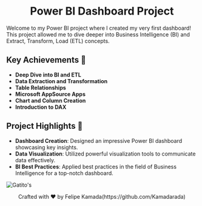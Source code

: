 <h1 align="center">Power BI Dashboard Project</h1>

Welcome to my Power BI project where I created my very first dashboard! This project allowed me to dive deeper into Business Intelligence (BI) and Extract, Transform, Load (ETL) concepts.
## Key Achievements 🚀

- **Deep Dive into BI and ETL**
- **Data Extraction and Transformation**
- **Table Relationships**
- **Microsoft AppSource Apps**
- **Chart and Column Creation**
- **Introduction to DAX**

## Project Highlights 🌟

- **Dashboard Creation**: Designed an impressive Power BI dashboard showcasing key insights.
- **Data Visualization**: Utilized powerful visualization tools to communicate data effectively.
- **BI Best Practices**: Applied best practices in the field of Business Intelligence for a top-notch dashboard.

![Gatito's](https://github.com/Kamadarada/Gatito-s-BI/assets/112417899/157c64ab-301c-4562-aafa-c44de43fffd6)

<p align="center">
  Crafted with ❤️ by Felipe Kamada(https://github.com/Kamadarada)
</p>
